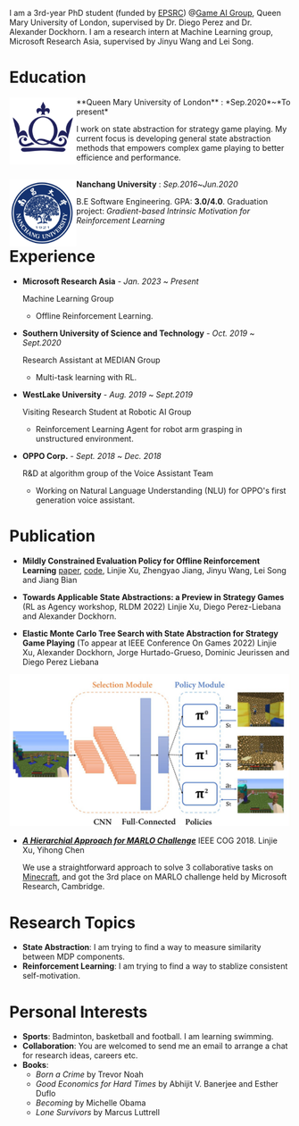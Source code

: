 I am a 3rd-year PhD student (funded by [EPSRC](https://gow.epsrc.ukri.org/NGBOViewGrant.aspx?GrantRef=EP/T008962/1))  @[Game AI Group](http://gameai.eecs.qmul.ac.uk/), Queen Mary University of London, supervised by Dr. Diego Perez and Dr. Alexander Dockhorn.
I am a research intern at Machine Learning group, Microsoft Research Asia, supervised by Jinyu Wang and Lei Song.





# Education
<img src="./assets/img/qmul_logo.png" alt="uni_logo" width="120" height="120" align="left" /> 
**Queen Mary University of London** : *Sep.2020*~*To present*

I work on state abstraction for strategy game playing. My current focus is developing general state abstraction methods that empowers complex game playing to better efficience and performance.
<br/><br/>


<img src="./assets/img/ncu_logo.png" alt="uni_logo" width="120" height="120" align="left" /> **Nanchang University** : *Sep.2016*~*Jun.2020*

B.E Software Engineering.  GPA: **3.0/4.0**. Graduation project: *Gradient-based Intrinsic Motivation for Reinforcement Learning*



# Experience
* **Microsoft Research Asia** - *Jan. 2023* ~ *Present*

    Machine Learning Group

    *  Offline Reinforcement Learning.

* **Southern University of Science and Technology** - *Oct. 2019* ~ *Sept.2020*
  
    Research Assistant at MEDIAN Group

    *  Multi-task learning with RL.
    
*  **WestLake University** - *Aug. 2019* ~ *Sept.2019*
   
    Visiting Research Student at Robotic AI Group

    * Reinforcement Learning Agent for robot arm grasping in unstructured environment.
    
* **OPPO Corp.** - *Sept. 2018* ~ *Dec. 2018*

    R&D at algorithm group of the Voice Assistant Team

    * Working on Natural Language Understanding (NLU) for OPPO's first generation voice assistant.

# Publication
* **Mildly Constrained Evaluation Policy for Offline Reinforcement Learning** [paper](https://arxiv.org/pdf/2306.03680.pdf), [code](https://github.com/egg-west/MCEP), Linjie Xu, Zhengyao Jiang, Jinyu Wang, Lei Song and Jiang Bian

* **Towards Applicable State Abstractions: a Preview in Strategy Games** (RL as Agency workshop, RLDM 2022) Linjie Xu, Diego Perez-Liebana and Alexander Dockhorn.

* **Elastic Monte Carlo Tree Search with State Abstraction for Strategy Game Playing** (To appear at IEEE Conference On Games 2022) Linjie Xu, Alexander Dockhorn, Jorge Hurtado-Grueso, Dominic Jeurissen and Diego Perez Liebana

![tasks](./assets/pub_img/marlo_tasks.jpg)

* *[**A Hierarchial Approach for MARLO Challenge**](https://ieeexplore.ieee.org/document/8847943)* IEEE COG 2018. Linjie Xu, Yihong Chen

    We use a straightforward approach to solve 3 collaborative tasks on [Minecraft](https://www.microsoft.com/en-us/research/blog/winners-announced-in-multi-agent-reinforcement-learning-challenge), and got the 3rd place on MARLO challenge held by Microsoft Research, Cambridge.


# Research Topics
* **State Abstraction**: I am trying to find a way to measure similarity between MDP components.
* **Reinforcement Learning**: I am trying to find a way to stablize consistent self-motivation. 

# Personal Interests

* **Sports**: Badminton, basketball and football. I am learning swimming.
* **Collaboration**: You are welcomed to send me an email to arrange a chat for research ideas, careers etc.
* **Books**:
  - *Born a Crime* by Trevor Noah
  - *Good Economics for Hard Times* by Abhijit V. Banerjee and Esther Duflo
  - *Becoming* by Michelle Obama
  - *Lone Survivors* by Marcus Luttrell